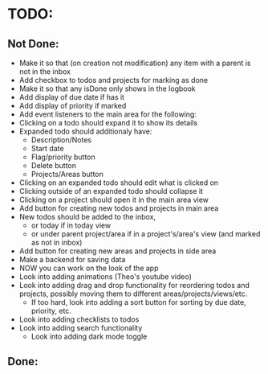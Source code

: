 # TODO:

## Not Done:

-   Make it so that (on creation not modification) any item with a parent is not in the inbox
-   Add checkbox to todos and projects for marking as done
-   Make it so that any isDone only shows in the logbook
-   Add display of due date if has it
-   Add display of priority if marked
-   Add event listeners to the main area for the following:
-   Clicking on a todo should expand it to show its details
-   Expanded todo should additionaly have:
    -   Description/Notes
    -   Start date
    -   Flag/priority button
    -   Delete button
    -   Projects/Areas button
-   Clicking on an expanded todo should edit what is clicked on
-   Clicking outside of an expanded todo should collapse it
-   Clicking on a project should open it in the main area view
-   Add button for creating new todos and projects in main area
-   New todos should be added to the inbox,
    -   or today if in today view
    -   or under parent project/area if in a project's/area's view (and marked as not in inbox)
-   Add button for creating new areas and projects in side area
-   Make a backend for saving data
-   NOW you can work on the look of the app
-   Look into adding animations (Theo's youtube video)
-   Look into adding drag and drop functionality for reordering todos and projects, possibly moving them to different areas/projects/views/etc.
    -   If too hard, look into adding a sort button for sorting by due date, priority, etc.
-   Look into adding checklists to todos
-   Look into adding search functionality
    -   Look into adding dark mode toggle

## Done:
